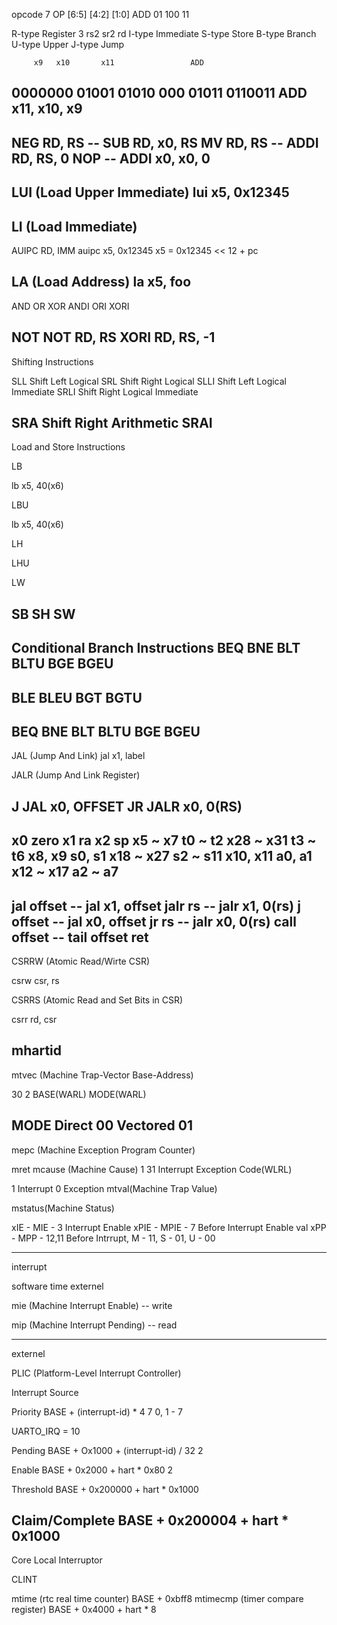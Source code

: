opcode 7
OP  [6:5] [4:2] [1:0]
ADD 01    100   11

R-type Register 3   rs2 sr2 rd
I-type Immediate
S-type Store
B-type Branch
U-type Upper
J-type Jump

         x9   x10       x11                 ADD
0000000 01001 01010 000 01011   0110011
ADD x11, x10, x9
---------------
NEG RD, RS    -- SUB RD, x0, RS
MV  RD, RS    -- ADDI RD, RS, 0
NOP           -- ADDI x0, x0, 0
------------
LUI (Load Upper Immediate) 
lui x5, 0x12345
------------
LI (Load Immediate)
-----------
AUIPC RD, IMM
auipc x5, 0x12345   x5 = 0x12345 << 12 + pc

LA (Load Address)
la x5, foo
----------
AND 
OR
XOR
ANDI
ORI
XORI

NOT   NOT RD, RS      XORI RD, RS, -1
-----------
Shifting Instructions

SLL   Shift Left Logical
SRL   Shift Right Logical
SLLI  Shift Left Logical Immediate
SRLI  Shift Right Logical Immediate

SRA   Shift Right Arithmetic
SRAI
-------------
Load and Store Instructions

LB

lb x5, 40(x6)

LBU

lb x5, 40(x6)

LH

LHU

LW

SB
SH
SW
----------------
Conditional Branch Instructions
BEQ
BNE
BLT
BLTU
BGE
BGEU
-------------
BLE
BLEU
BGT
BGTU
------------
BEQ
BNE
BLT
BLTU
BGE
BGEU
----------
JAL (Jump And Link)
jal x1, label

JALR (Jump And Link Register)

J
JAL x0, OFFSET
JR
JALR x0, 0(RS)
--------------------
x0               zero
x1               ra
x2               sp
x5 ~ x7          t0 ~ t2
x28 ~ x31        t3 ~ t6
x8, x9           s0, s1
x18 ~ x27        s2 ~ s11
x10, x11         a0, a1
x12 ~ x17        a2 ~ a7
-----------------------
jal offset -- jal x1, offset
jalr rs    -- jalr x1, 0(rs)
j offset   -- jal x0, offset
jr rs      -- jalr x0, 0(rs)
call offset -- 
tail offset
ret 
-----------------------
CSRRW (Atomic Read/Wirte CSR)

csrw csr, rs

CSRRS (Atomic Read and Set Bits in CSR)

csrr rd, csr

mhartid
-------------------
mtvec (Machine Trap-Vector Base-Address)

30              2
BASE(WARL)  MODE(WARL)

MODE
Direct   00
Vectored 01
-----------------------
mepc (Machine Exception Program Counter)

mret
mcause (Machine Cause)
1               31
Interrupt       Exception Code(WLRL)

1 Interrupt
0 Exception
mtval(Machine Trap Value)

mstatus(Machine Status)

xIE - MIE - 3 Interrupt Enable
xPIE - MPIE - 7 Before Interrupt Enable val
xPP - MPP - 12,11 Before Intrrupt, M - 11, S - 01, U - 00

-----------------------------
interrupt

software
time
externel

mie (Machine Interrupt Enable) -- write

mip (Machine Interrupt Pending) -- read

-----------------------------
externel

PLIC (Platform-Level Interrupt Controller)

Interrupt Source 

Priority     BASE + (interrupt-id) * 4
7  0, 1 - 7

UARTO_IRQ = 10

Pending      BASE + Ox1000 + (interrupt-id) / 32   2

Enable       BASE + 0x2000 + hart * 0x80           2

Threshold    BASE + 0x200000 + hart * 0x1000

Claim/Complete  BASE + 0x200004 + hart * 0x1000
-------------------------------
Core Local Interruptor

CLINT

mtime  (rtc real time counter)  BASE + 0xbff8
mtimecmp (timer compare register)   BASE + 0x4000 + hart * 8
